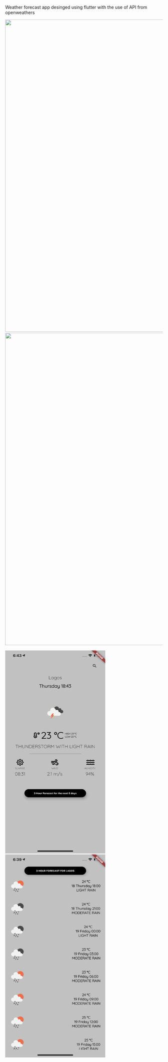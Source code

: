 Weather forecast app desinged using flutter with the use of API from openweathers

<img src="https://i.imgur.com/8SseJU6.png" height="1000" width="1000"/> <img src="https://i.imgur.com/10ZCcx9.png" height="1000" width="1000"/> <br>


<img src="fonts/Simulator Screen Shot - iPhone 11 Pro Max - 2020-06-18 at 18.43.22.png" height="650" width="320"/> <img src="fonts/Simulator Screen Shot - iPhone 11 Pro Max - 2020-06-18 at 18.39.46.png" height="650" width="320"/> <br>
